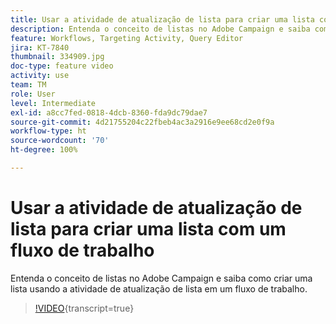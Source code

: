 ```yaml
---
title: Usar a atividade de atualização de lista para criar uma lista com um fluxo de trabalho
description: Entenda o conceito de listas no Adobe Campaign e saiba como criar uma lista usando a atividade de atualização de lista em um fluxo de trabalho.
feature: Workflows, Targeting Activity, Query Editor
jira: KT-7840
thumbnail: 334909.jpg
doc-type: feature video
activity: use
team: TM
role: User
level: Intermediate
exl-id: a8cc7fed-0818-4dcb-8360-fda9dc79dae7
source-git-commit: 4d21755204c22fbeb4ac3a2916e9ee68cd2e0f9a
workflow-type: ht
source-wordcount: '70'
ht-degree: 100%

---
```


# Usar a atividade de atualização de lista para criar uma lista com um fluxo de trabalho

Entenda o conceito de listas no Adobe Campaign e saiba como criar uma lista usando a atividade de atualização de lista em um fluxo de trabalho.

>[!VIDEO](https://video.tv.adobe.com/v/3426464?quality=12&learn=on&captions=por_br){transcript=true}
